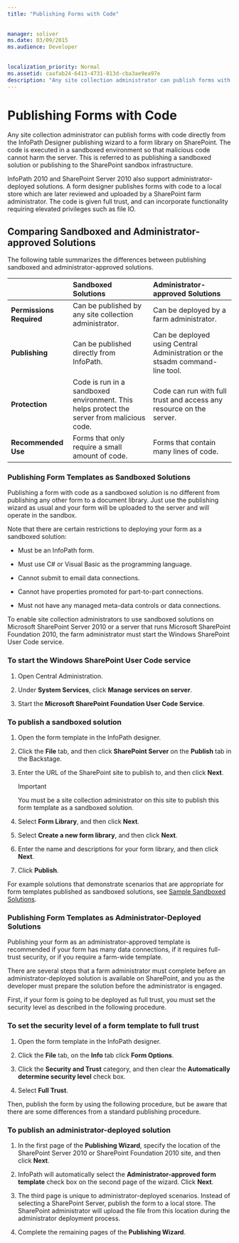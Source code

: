 ```yaml
---
title: "Publishing Forms with Code"
 
 
manager: soliver
ms.date: 03/09/2015
ms.audience: Developer
 
 
localization_priority: Normal
ms.assetid: caafab24-6413-4731-813d-cba3ae9ea97e
description: "Any site collection administrator can publish forms with code directly from the InfoPath Designer publishing wizard to a form library on SharePoint. The code is executed in a sandboxed environment so that malicious code cannot harm the server. This is referred to as publishing a sandboxed solution or publishing to the SharePoint sandbox infrastructure."
---
```


# Publishing Forms with Code

Any site collection administrator can publish forms with code directly from the InfoPath Designer publishing wizard to a form library on SharePoint. The code is executed in a sandboxed environment so that malicious code cannot harm the server. This is referred to as publishing a sandboxed solution or publishing to the SharePoint sandbox infrastructure.
  
InfoPath 2010 and SharePoint Server 2010 also support administrator-deployed solutions. A form designer publishes forms with code to a local store which are later reviewed and uploaded by a SharePoint farm administrator. The code is given full trust, and can incorporate functionality requiring elevated privileges such as file IO.
  
## Comparing Sandboxed and Administrator-approved Solutions

The following table summarizes the differences between publishing sandboxed and administrator-approved solutions. 
  
||**Sandboxed Solutions**|**Administrator-approved Solutions**|
|:-----|:-----|:-----|
|**Permissions Required** <br/> |Can be published by any site collection administrator.  <br/> |Can be deployed by a farm administrator.  <br/> |
|**Publishing** <br/> |Can be published directly from InfoPath.  <br/> |Can be deployed using Central Administration or the stsadm command-line tool.  <br/> |
|**Protection** <br/> |Code is run in a sandboxed environment. This helps protect the server from malicious code.  <br/> |Code can run with full trust and access any resource on the server.  <br/> |
|**Recommended Use** <br/> |Forms that only require a small amount of code.  <br/> |Forms that contain many lines of code.  <br/> |
   
### Publishing Form Templates as Sandboxed Solutions

Publishing a form with code as a sandboxed solution is no different from publishing any other form to a document library. Just use the publishing wizard as usual and your form will be uploaded to the server and will operate in the sandbox.
  
Note that there are certain restrictions to deploying your form as a sandboxed solution:
  
- Must be an InfoPath form.
    
- Must use C# or Visual Basic as the programming language.
    
- Cannot submit to email data connections.
    
- Cannot have properties promoted for part-to-part connections.
    
- Must not have any managed meta-data controls or data connections.
    
To enable site collection administrators to use sandboxed solutions on Microsoft SharePoint Server 2010 or a server that runs Microsoft SharePoint Foundation 2010, the farm administrator must start the Windows SharePoint User Code service.
  
### To start the Windows SharePoint User Code service

1. Open Central Administration.
    
2. Under **System Services**, click **Manage services on server**.
    
3. Start the **Microsoft SharePoint Foundation User Code Service**.
    
### To publish a sandboxed solution

1. Open the form template in the InfoPath designer.
    
2. Click the **File** tab, and then click **SharePoint Server** on the **Publish** tab in the Backstage. 
    
3. Enter the URL of the SharePoint site to publish to, and then click **Next**. 
    
    > [!IMPORTANT]
    > You must be a site collection administrator on this site to publish this form template as a sandboxed solution. 
  
4. Select **Form Library**, and then click **Next**.
    
5. Select **Create a new form library**, and then click **Next**.
    
6. Enter the name and descriptions for your form library, and then click **Next**.
    
7. Click **Publish**.
    
For example solutions that demonstrate scenarios that are appropriate for form templates published as sandboxed solutions, see [Sample Sandboxed Solutions](sample-sandboxed-solutions.md).
  
### Publishing Form Templates as Administrator-Deployed Solutions

Publishing your form as an administrator-approved template is recommended if your form has many data connections, if it requires full-trust security, or if you require a farm-wide template.
  
There are several steps that a farm administrator must complete before an administrator-deployed solution is available on SharePoint, and you as the developer must prepare the solution before the administrator is engaged.
  
First, if your form is going to be deployed as full trust, you must set the security level as described in the following procedure.
  
### To set the security level of a form template to full trust

1. Open the form template in the InfoPath designer.
    
2. Click the **File** tab, on the **Info** tab click **Form Options**.
    
3. Click the **Security and Trust** category, and then clear the **Automatically determine security level** check box. 
    
4. Select **Full Trust**.
    
Then, publish the form by using the following procedure, but be aware that there are some differences from a standard publishing procedure.
  
### To publish an administrator-deployed solution

1. In the first page of the **Publishing Wizard**, specify the location of the SharePoint Server 2010 or SharePoint Foundation 2010 site, and then click **Next**.
    
2. InfoPath will automatically select the **Administrator-approved form template** check box on the second page of the wizard. Click **Next**.
    
3. The third page is unique to administrator-deployed scenarios. Instead of selecting a SharePoint Server, publish the form to a local store. The SharePoint administrator will upload the file from this location during the administrator deployment process.
    
4. Complete the remaining pages of the **Publishing Wizard**.
    

